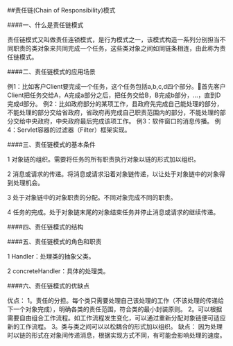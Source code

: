 ##责任链(Chain of Responsibility)模式

####一、什么是责任链模式

责任链模式又叫做责任连锁模式，是行为模式之一，该模式构造一系列分别担当不同职责的类对象来共同完成一个任务，这些类对象之间如同链条相连，由此称为责任链模式。

####二、责任链模式的应用场景

例1：比如客户Client要完成一个任务，这个任务包括a,b,c,d四个部分。首先客户Client把任务交给A，A完成a部分之后，把任务交给B，B完成b部分，...，直到D完成d部分。
例2：比如政府部分的某项工作，县政府先完成自己能处理的部分，不能处理的部分交给省政府，省政府再完成自己职责范围内的部分，不能处理的部分交给中央政府，中央政府最后完成该项工作。
例3：软件窗口的消息传播。
例4：Servlet容器的过滤器（Filter）框架实现。

####三、责任链模式的基本条件

1 对象链的组织。需要将任务的所有职责执行对象以链的形式加以组织。

2 消息或请求的传递。将消息或请求沿着对象链传递，以让处于对象链中的对象得到处理机会。

3 处于对象链中的对象职责的分配。不同对象完成不同的职责。

4 任务的完成。处于对象链末尾的对象结束任务并停止消息或请求的继续传递。

####四、责任链模式的结构

####五、责任链模式的角色和职责

1 Handler：处理类的抽象父类。

2 concreteHandler：具体的处理类。

####六、责任链模式的优缺点

优点：
1。责任的分担。每个类只需要处理自己该处理的工作（不该处理的传递给下一个对象完成），明确各类的责任范围，符合类的最小封装原则。
2。可以根据需要自由组合工作流程。如工作流程发生变化，可以通过重新分配对象链便可适应新的工作流程。
3。类与类之间可以以松耦合的形式加以组织。
缺点：
因为处理时以链的形式在对象间传递消息，根据实现方式不同，有可能会影响处理的速度。
